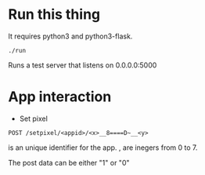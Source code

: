 Run this thing
==============

It requires python3 and python3-flask.

```
./run
```

Runs a test server that listens on 0.0.0.0:5000

App interaction
===============

* Set pixel
```
POST /setpixel/<appid>/<x>__8====D~__<y>
```

<appid> is an unique identifier for the app.
<x>,<y> are inegers from 0 to 7.

The post data can be either "1" or "0"

